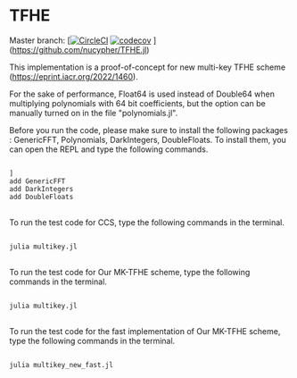 # TFHE

Master branch: [[![CircleCI](https://circleci.com/gh/nucypher/TFHE.jl.svg?style=svg)](https://circleci.com/gh/nucypher/TFHE.jl) [![codecov](https://codecov.io/gh/nucypher/TFHE.jl/branch/master/graph/badge.svg)](https://codecov.io/gh/nucypher/TFHE.jl)
](https://github.com/nucypher/TFHE.jl)

This implementation is a proof-of-concept for new multi-key TFHE scheme (https://eprint.iacr.org/2022/1460).

For the sake of performance, Float64 is used instead of Double64 when multiplying polynomials with 64 bit coefficients, but the option can be manually turned on in the file "polynomials.jl".

Before you run the code, please make sure to install the following packages : GenericFFT, Polynomials, DarkIntegers, DoubleFloats.
To install them, you can open the REPL and type the following commands.

<pre>
<code>
]
add GenericFFT
add DarkIntegers
add DoubleFloats
</code>
</pre>

To run the test code for CCS, type the following commands in the terminal.

<pre>
<code>
julia multikey.jl
</code>
</pre>

To run the test code for Our MK-TFHE scheme, type the following commands in the terminal.

<pre>
<code>
julia multikey.jl
</code>
</pre>

To run the test code for the fast implementation of Our MK-TFHE scheme, type the following commands in the terminal.

<pre>
<code>
julia multikey_new_fast.jl
</code>
</pre>
